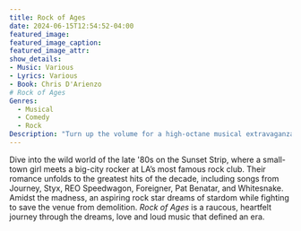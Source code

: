 ```yaml
---
title: Rock of Ages
date: 2024-06-15T12:54:52-04:00
featured_image:
featured_image_caption: 
featured_image_attr:
show_details:
- Music: Various
- Lyrics: Various
- Book: Chris D'Arienzo
# Rock of Ages
Genres:
  - Musical
  - Comedy
  - Rock
Description: "Turn up the volume for a high-octane musical extravaganza that brings the big sounds of the '80s hair metal bands to life with energy and laughs."
---
```

Dive into the wild world of the late '80s on the Sunset Strip, where a small-town girl meets a big-city rocker at LA’s most famous rock club. Their romance unfolds to the greatest hits of the decade, including songs from Journey, Styx, REO Speedwagon, Foreigner, Pat Benatar, and Whitesnake. Amidst the madness, an aspiring rock star dreams of stardom while fighting to save the venue from demolition. *Rock of Ages* is a raucous, heartfelt journey through the dreams, love and loud music that defined an era.